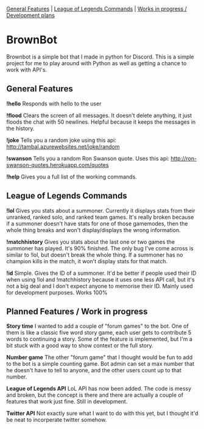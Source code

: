 [General Features](https://github.com/wethegreenpeople/BrownBot#general-features) | 
[League of Legends Commands](https://github.com/wethegreenpeople/BrownBot#league-of-legends-commands) | 
[Works in progress / Development plans](https://github.com/wethegreenpeople/BrownBot#planned-features--work-in-progress)

# BrownBot
Brownbot is a simple bot that I made in python for Discord. This is a simple project for me to play around with Python
as well as getting a chance to work with API's. 

General Features
--------

**!hello**
Responds with hello to the user

**!flood**
Clears the screen of all messages. It doesn't delete anything, it just floods the chat with 50 newlines. 
Helpful because it keeps the messages in the history.

**!joke**
Tells you a random joke using this api: http://tambal.azurewebsites.net/joke/random

**!swanson**
Tells you a random Ron Swanson quote. Uses this api: http://ron-swanson-quotes.herokuapp.com/quotes

**!help**
Gives you a full list of the working commands.

League of Legends Commands
------------
**!lol**
Gives you stats about a summoner. Currently it displays stats from their unranked, ranked solo, and ranked team games. It's really broken because if a summoner doesn't have stats for one of those gamemodes, then the whole thing breaks and won't display/displays the wrong information.

**!matchhistory**
Gives you stats about the last one or two games the summoner has played. It's 90% finished. The only bug I've come across is similar to !lol, but doesn't break the whole thing. If a summoner has no champion kills in the match, it won't display stats for that match.

**!id**
Simple. Gives the ID of a summoner. It'd be better if people used their ID when using !lol and !matchhistory because it uses one less API call, but it's not a big deal and I don't expect anyone to memorise their ID. Mainly used for development purposes. Works 100%


Planned Features / Work in progress
---------
**Story time**
I wanted to add a couple of "forum games" to the bot. One of them is like a classic five word story game,
each user gets to contribute 5 words to continuing a story. Some of the feature is implemented, but I'm a bit stuck
with a good way to show context or the full story.

**Number game**
The other "forum game" that I thought would be fun to add to the bot is a simple counting game. Bot admin can
set a max number that he doesn't have to tell to anyone, and the other users count up to that number.

**League of Legends API**
LoL API has now been added. The code is messy and broken, but the concept is there and there are actually a couple of features that work just fine. Still in development.

**Twitter API**
Not exactly sure what I want to do with this yet, but I thought it'd be neat to incorperate twitter somehow.
